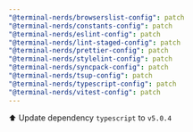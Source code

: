 ```yaml
---
"@terminal-nerds/browserslist-config": patch
"@terminal-nerds/constants-config": patch
"@terminal-nerds/eslint-config": patch
"@terminal-nerds/lint-staged-config": patch
"@terminal-nerds/prettier-config": patch
"@terminal-nerds/stylelint-config": patch
"@terminal-nerds/syncpack-config": patch
"@terminal-nerds/tsup-config": patch
"@terminal-nerds/typescript-config": patch
"@terminal-nerds/vitest-config": patch
---
```


⬆️ Update dependency `typescript` to `v5.0.4`
